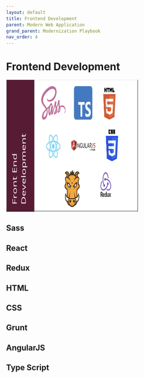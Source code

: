 ```yaml
---
layout: default
title: Frontend Development
parent: Modern Web Application
grand_parent: Modernization Playbook 
nav_order: 4
---
```


# Frontend Development

<img src="assets/images/frontend-dev.png" width="360" height="360"/>

## Sass

## React

## Redux

## HTML

## CSS

## Grunt

## AngularJS

## Type Script


